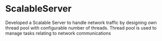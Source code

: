 # ScalableServer

Developed a Scalable Server to handle network traffic by designing own thread pool with configurable number of threads. 
Thread pool is used to manage tasks relating to network communications
